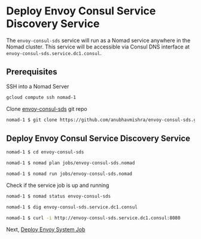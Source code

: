 # Deploy Envoy Consul Service Discovery Service

The `envoy-consul-sds` service will run as a Nomad service anywhere in the Nomad cluster. This service will be accessible via Consul DNS interface at `envoy-consul-sds.service.dc1.consul`.

## Prerequisites

SSH into a Nomad Server

```bash 
gcloud compute ssh nomad-1
```

Clone [envoy-consul-sds](https://github.com/anubhavmishra/envoy-consul-sds) git repo

```bash
nomad-1 $ git clone https://github.com/anubhavmishra/envoy-consul-sds.git
```

## Deploy Envoy Consul Service Discovery Service

```bash
nomad-1 $ cd envoy-consul-sds
```

```bash
nomad-1 $ nomad plan jobs/envoy-consul-sds.nomad
```

```bash
nomad-1 $ nomad run jobs/envoy-consul-sds.nomad
```

Check if the service job is up and running

```bash
nomad-1 $ nomad status envoy-consul-sds
```

```bash
nomad-1 $ dig envoy-consul-sds.service.dc1.consul 
```

```bash
nomad-1 $ curl -i http://envoy-consul-sds.service.dc1.consul:8080
```

Next, [Deploy Envoy System Job](./docs/envoy-system-job.md)